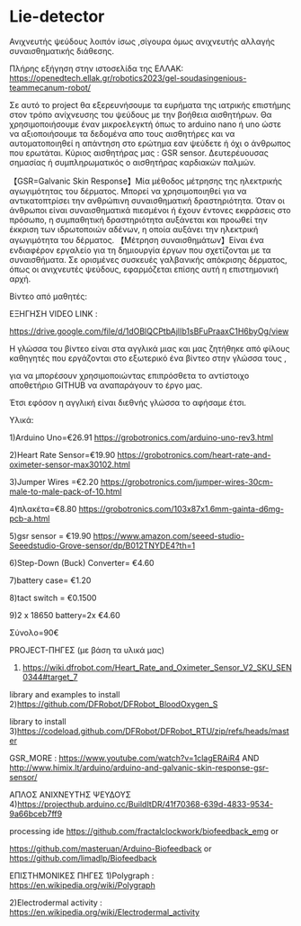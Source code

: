 # Lie-detector
Ανιχνευτής ψεύδους λοιπόν ίσως ,σίγουρα όμως ανιχνευτής αλλαγής συναισθηματικής διάθεσης.

Πλήρης εξήγηση στην ιστοσελίδα της ΕΛΛΑΚ: https://openedtech.ellak.gr/robotics2023/gel-soudasingenious-teammecanum-robot/


Σε αυτό το project θα εξερευνήσουμε τα ευρήματα της ιατρικής επιστήμης στον τρόπο ανίχνευσης του ψεύδους με την βοήθεια αισθητήρων.
Θα χρησιμοποιήσουμε έναν μικροελεγκτή όπως το arduino nano ή uno ώστε να αξιοποιήσουμε τα δεδομένα απο τους αισθητήρες 
και να αυτοματοποιηθεί η απάντηση στο ερώτημα εαν ψεύδετε ή όχι ο άνθρωπος που ερωτάται.
Κύριος αισθητήρας μας : GSR sensor. Δευτερέυουσας σημασίας ή συμπληρωματικός ο αισθητήρας καρδιακών παλμών.

【GSR=Galvanic Skin Response】Μία μέθοδος μέτρησης της ηλεκτρικής αγωγιμότητας του δέρματος. Μπορεί να χρησιμοποιηθεί για να αντικατοπτρίσει την ανθρώπινη συναισθηματική δραστηριότητα. Όταν οι άνθρωποι είναι συναισθηματικά πιεσμένοι ή έχουν έντονες εκφράσεις στο πρόσωπο, η συμπαθητική δραστηριότητα αυξάνεται και προωθεί την έκκριση των ιδρωτοποιών αδένων, η οποία αυξάνει την ηλεκτρική αγωγιμότητα του δέρματος.
【Μέτρηση συναισθημάτων】Είναι ένα ενδιαφέρον εργαλείο για τη δημιουργία έργων που σχετίζονται με τα συναισθήματα. Σε ορισμένες συσκευές γαλβανικής απόκρισης δέρματος, όπως οι ανιχνευτές ψεύδους, εφαρμόζεται επίσης αυτή η επιστημονική αρχή.

Βίντεο από μαθητές:

ΕΞΗΓΗΣΗ VIDEO LINK :   

https://drive.google.com/file/d/1dOBlQCPtbAjlIb1sBFuPraaxC1H6byOg/view

Η γλώσσα του βίντεο είναι στα αγγλικά μιας και μας ζητήθηκε από φίλους καθηγητές που εργάζονται στο εξωτερικό ένα βίντεο στην γλώσσα τους ,

για να μπορέσουν χρησιμοποιώντας επιπρόσθετα το αντίστοιχο αποθετήριο GITHUB να αναπαράγουν το έργο μας.

Έτσι εφόσον η αγγλική είναι διεθνής γλώσσα το αφήσαμε έτσι.

Υλικά:

1)Arduino Uno=€26.91 
https://grobotronics.com/arduino-uno-rev3.html

2)Heart Rate Sensor=€19.90
https://grobotronics.com/heart-rate-and-oximeter-sensor-max30102.html

3)Jumper Wires =€2.20
https://grobotronics.com/jumper-wires-30cm-male-to-male-pack-of-10.html

4)πλακέτα=€8.80
https://grobotronics.com/103x87x1.6mm-gainta-d6mg-pcb-a.html

5)gsr sensor = €19.90
https://www.amazon.com/seeed-studio-Seeedstudio-Grove-sensor/dp/B012TNYDE4?th=1

6)Step-Down (Buck) Converter= €4.60

7)battery case= €1.20

8)tact switch = €0.1500

9)2 x 18650 battery=2x €4.60

Σύνολο=90€  

PROJECT-ΠΗΓΕΣ (με βάση τα υλικά μας)

1) https://wiki.dfrobot.com/Heart_Rate_and_Oximeter_Sensor_V2_SKU_SEN0344#target_7
 
library and examples to install
2)https://github.com/DFRobot/DFRobot_BloodOxygen_S

library to install
3)https://codeload.github.com/DFRobot/DFRobot_RTU/zip/refs/heads/master

GSR_MORE : https://www.youtube.com/watch?v=1clagERAiR4
AND http://www.himix.lt/arduino/arduino-and-galvanic-skin-response-gsr-sensor/


ΑΠΛΟΣ ΑΝΙΧΝΕΥΤΗΣ ΨΕΥΔΟΥΣ
4)https://projecthub.arduino.cc/BuildItDR/41f70368-639d-4833-9534-9a66bceb7ff9

processing ide
https://github.com/fractalclockwork/biofeedback_emg
or

https://github.com/masteruan/Arduino-Biofeedback
 or
 https://github.com/limadlp/Biofeedback
 
 ΕΠΙΣΤΗΜΟΝΙΚΕΣ ΠΗΓΕΣ
 1)Polygraph : https://en.wikipedia.org/wiki/Polygraph
 
 2)Electrodermal activity : https://en.wikipedia.org/wiki/Electrodermal_activity
 
